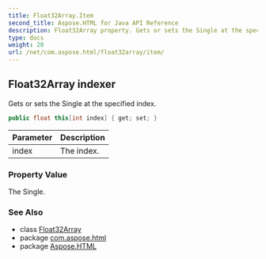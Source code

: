 ```yaml
---
title: Float32Array.Item
second_title: Aspose.HTML for Java API Reference
description: Float32Array property. Gets or sets the Single at the specified index
type: docs
weight: 20
url: /net/com.aspose.html/float32array/item/
---
```

## Float32Array indexer

Gets or sets the Single at the specified index.

```java
public float this[int index] { get; set; }
```

| Parameter | Description |
| --- | --- |
| index | The index. |

### Property Value

The Single.

### See Also

* class [Float32Array](../)
* package [com.aspose.html](../../float32array/)
* package [Aspose.HTML](../../../)
